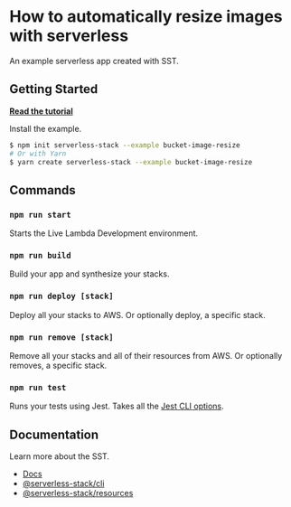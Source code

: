 # How to automatically resize images with serverless

An example serverless app created with SST.

## Getting Started

[**Read the tutorial**](https://sst.dev/examples/how-to-automatically-resize-images-with-serverless.html)

Install the example.

```bash
$ npm init serverless-stack --example bucket-image-resize
# Or with Yarn
$ yarn create serverless-stack --example bucket-image-resize
```

## Commands

### `npm run start`

Starts the Live Lambda Development environment.

### `npm run build`

Build your app and synthesize your stacks.

### `npm run deploy [stack]`

Deploy all your stacks to AWS. Or optionally deploy, a specific stack.

### `npm run remove [stack]`

Remove all your stacks and all of their resources from AWS. Or optionally removes, a specific stack.

### `npm run test`

Runs your tests using Jest. Takes all the [Jest CLI options](https://jestjs.io/docs/en/cli).

## Documentation

Learn more about the SST.

- [Docs](https://docs.sst.dev/)
- [@serverless-stack/cli](https://docs.sst.dev/packages/cli)
- [@serverless-stack/resources](https://docs.sst.dev/packages/resources)
